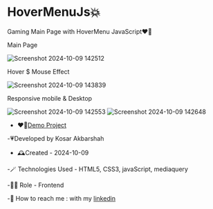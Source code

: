# HoverMenuJs💥
Gaming Main Page with HoverMenu JavaScript❤️‍🔥

Main Page

![Screenshot 2024-10-09 142512](https://github.com/user-attachments/assets/40b9620c-ba09-47f8-a89e-29be95c002c4)

Hover $ Mouse Effect

![Screenshot 2024-10-09 143839](https://github.com/user-attachments/assets/a6b06120-6f1d-4cd9-8575-58f35e91e0e9)

Responsive mobile & Desktop

![Screenshot 2024-10-09 142553](https://github.com/user-attachments/assets/1c2d4ef6-ef9f-4393-b47b-97f5ff6b43ed)
![Screenshot 2024-10-09 142648](https://github.com/user-attachments/assets/1193ef51-b48c-4265-9c2b-3fb3e4c5a34a)



- ❤️‍🔥[Demo Project](https://kosarakbarshah.github.io/HoverMenuJs/)

-💗Developed by Kosar Akbarshah 

- 🕰️Created - 2024-10-09

-🪄 Technologies Used - HTML5, CSS3, javaScript, mediaquery

-👩‍💻 Role - Frontend 

-💭 How to reach me : with my [linkedin](https://www.linkedin.com/in/tara-akbarshah-22102b1b6/)


